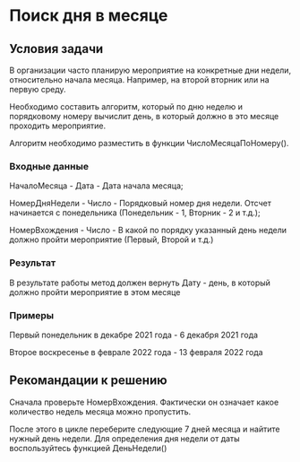 # Поиск дня в месяце
## Условия задачи
В организации часто планирую мероприятие на конкретные дни недели, относительно начала месяца. Например, на второй вторник или на первую среду.

Необходимо составить алгоритм, который по дню неделю и порядковому номеру вычислит день, в который должно в это месяце проходить мероприятие.

Алгоритм необходимо разместить в функции ЧислоМесяцаПоНомеру().

### Входные данные
НачалоМесяца - Дата - Дата начала месяца;

НомерДняНедели - Число - Порядковый номер дня недели. Отсчет начинается с понедельника (Понедельник - 1, Вторник - 2 и т.д.);

НомерВхождения - Число - В какой по порядку указанный день недели должно пройти мероприятие (Первый, Второй и т.д.)
### Результат
В результате работы метод должен вернуть Дату - день, в который должно пройти мероприятие в этом месяце
### Примеры
Первый понедельник в декабре 2021 года - 6 декабря 2021 года

Второе воскресенье в феврале 2022 года - 13 февраля 2022 года

## Рекомандации к решению
Сначала проверьте НомерВхождения. Фактически он означает какое количество недель месяца можно пропустить.

После этого в цикле переберите следующие 7 дней месяца и найтите нужный день недели. Для определения дня недели от даты воспользуйтесь функцией ДеньНедели() 